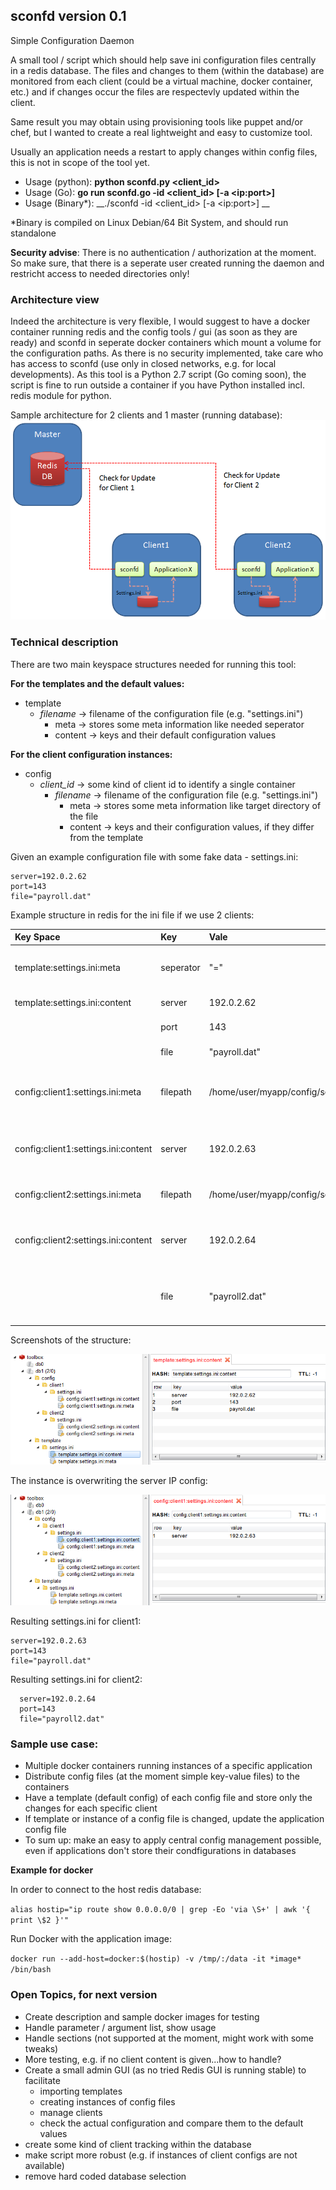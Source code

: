 ## sconfd version 0.1

Simple Configuration Daemon

A small tool / script which should help save ini configuration files centrally in a redis database. The files and changes to them (within the database) are monitored from each client (could be a virtual machine, docker container, etc.) and if changes occur the files are respectevly updated within the client.

Same result you may obtain using provisioning tools like puppet and/or chef, but I wanted to create a real lightweight and easy to customize tool.

Usually an application needs a restart to apply changes within config files, this is not in scope of the tool yet.


- Usage (python): __python sconfd.py &lt;client_id&gt;__
- Usage (Go): __go run sconfd.go -id &lt;client_id&gt; [-a &lt;ip:port&gt;]__
- Usage (Binary*): __./sconfd -id &lt;client_id&gt; [-a &lt;ip:port&gt;] __


*Binary is compiled on Linux Debian/64 Bit System, and should run standalone

__Security advise__:
There is no authentication / authorization at the moment. So make sure, that there is a seperate user created running the daemon and restricht access to needed directories only!

### Architecture view
Indeed the architecture is very flexible, I would suggest to have a docker container running redis and the config tools / gui (as soon as they are ready) and sconfd in seperate docker containers which mount a volume for the configuration paths. As there is no security implemented, take care who has access to sconfd (use only in closed networks, e.g. for local developments). As this tool is a Python 2.7 script (Go coming soon), the script is fine to run outside a container if you have Python installed incl. redis module for python.

Sample architecture for 2 clients and 1 master (running database):
![Sample architecture](images/sample_arch.png)


### Technical description
There are two main keyspace structures needed for running this tool:

__For the templates and the default values:__
- template
   - _filename_ -> filename of the configuration file (e.g. "settings.ini")
       - meta -> stores some meta information like needed seperator
       - content -> keys and their default configuration values

__For the client configuration instances:__
- config
    -  _client_id_ -> some kind of client id to identify a single container
       - _filename_ -> filename of the configuration file (e.g. "settings.ini")
           - meta -> stores some meta information like target directory of the file
           - content -> keys and their configuration values, if they differ from the template


Given an example configuration file with some fake data -  settings.ini:

```
server=192.0.2.62     
port=143
file="payroll.dat"
```

Example structure in redis for the ini file if we use 2 clients:

| Key Space     | Key          | Vale   | Description |
| :------------- | :------------- | :----- | :----------- |
|  template:settings.ini:meta     |   seperator | "=" | any seperator can be used , e.g. ":" as well - mandatory! |
|  template:settings.ini:content  | server      | 192.0.2.62 | content of the ini file |
|     | port  | 143 | content of the ini file |
|     | file | "payroll.dat" | content of the ini file |
| config:client1:settings.ini:meta  |   filepath | /home/user/myapp/config/settings.ini | target path where config file will be saved - mandatory! |
| config:client1:settings.ini:content | server  | 192.0.2.63 | content of the ini file, overwrite default/template value |
| config:client2:settings.ini:meta  |   filepath | /home/user/myapp/config/settings.ini | target path where config file|
| config:client2:settings.ini:content | server  | 192.0.2.64 | content of the ini file, overwrite default/template value   |
|     | file  | "payroll2.dat" | content of the ini file, overwrite default/template value  |


Screenshots of the structure:

![Sample template](images/sample_template.png)

The instance is overwriting the server IP config:

![Sample template](images/sample_instance.png)

Resulting settings.ini for client1:
```
server=192.0.2.63    
port=143
file="payroll.dat"
```

Resulting settings.ini for client2:
```
  server=192.0.2.64    
  port=143
  file="payroll2.dat"
```

### Sample use case:
- Multiple docker containers running instances of a specific application
- Distribute config files (at the moment simple key-value files) to the containers
- Have a template (default config) of each config file and store only the changes for each specific client
- If template or instance of a config file is changed, update the application config file
- To sum up: make an easy to apply central config management possible, even if applications don't store their condfigurations in databases


__Example for docker__

In order to connect to the host redis database:

```alias hostip="ip route show 0.0.0.0/0 | grep -Eo 'via \S+' | awk '{ print \$2 }'"```

Run Docker with the application image:  

```docker run --add-host=docker:$(hostip) -v /tmp/:/data -it *image* /bin/bash```





### Open Topics, for next version
- Create description and sample docker images for testing
- Handle parameter / argument list, show usage
- Handle sections (not supported at the moment, might work with some tweaks)
- More testing, e.g. if no client content is given...how to handle?
- Create a small admin GUI (as no tried Redis GUI is running stable) to facilitate
   - importing templates
   - creating instances of config files
   - manage clients
   - check the actual configuration and compare them to the default values
- create some kind of client tracking within the database
- make script more robust (e.g. if instances of client configs are not available)
- remove hard coded database selection
